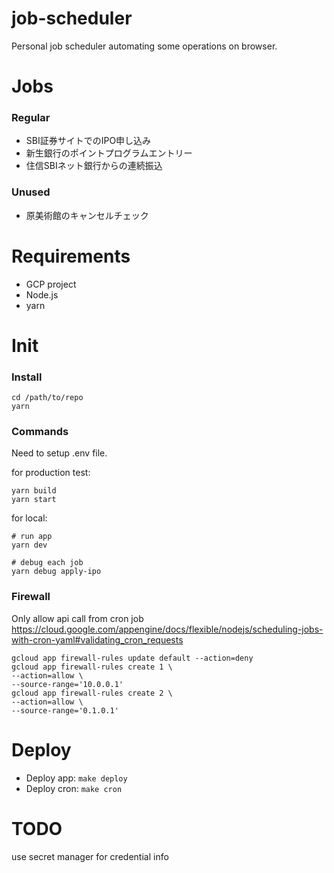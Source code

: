 # job-scheduler

Personal job scheduler automating some operations on browser.

# Jobs

### Regular

- SBI証券サイトでのIPO申し込み
- 新生銀行のポイントプログラムエントリー
- 住信SBIネット銀行からの連続振込

### Unused

- 原美術館のキャンセルチェック

# Requirements

- GCP project
- Node.js
- yarn

# Init

### Install

```
cd /path/to/repo
yarn
```

### Commands

Need to setup .env file.

for production test:

```
yarn build
yarn start
```

for local:

```
# run app
yarn dev

# debug each job
yarn debug apply-ipo
```

### Firewall

Only allow api call from cron job
https://cloud.google.com/appengine/docs/flexible/nodejs/scheduling-jobs-with-cron-yaml#validating_cron_requests

```
gcloud app firewall-rules update default --action=deny
gcloud app firewall-rules create 1 \
--action=allow \
--source-range='10.0.0.1'
gcloud app firewall-rules create 2 \
--action=allow \
--source-range='0.1.0.1'
```

# Deploy

- Deploy app: `make deploy`
- Deploy cron: `make cron`

# TODO

use secret manager for credential info
